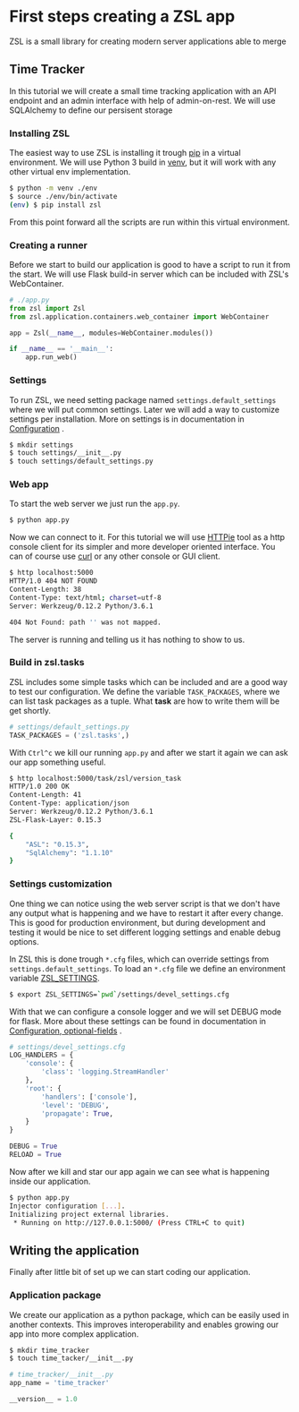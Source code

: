# First steps creating a ZSL app

ZSL is a small library for creating modern server applications able to merge  

## Time Tracker

In this tutorial we will create a small time tracking application  with an API 
endpoint and an admin interface with help of admin-on-rest. We will use 
SQLAlchemy to define our persisent storage

### Installing ZSL  

The easiest way to use ZSL is installing it trough [pip](https://pip.pypa.io/)
in a virtual environment. We will use Python 3 build in [venv](https://docs.python.org/3/library/venv.html),
but it will work with any other virtual env implementation.   

```bash
$ python -m venv ./env
$ source ./env/bin/activate
(env) $ pip install zsl
```

From this point forward all the scripts are run within this virtual environment.

### Creating a runner

Before we start to build our application is good to have a script to run it 
from the start. We will use Flask build-in server which can be included with 
ZSL's WebContainer.

```python
# ./app.py
from zsl import Zsl
from zsl.application.containers.web_container import WebContainer

app = Zsl(__name__, modules=WebContainer.modules())

if __name__ == '__main__':
    app.run_web()
```

### Settings

To run ZSL, we need setting package named `settings.default_settings` where 
we will put common settings. Later we will add a way to customize settings 
per installation. More on settings is in documentation in [Configuration](https://zsl.readthedocs.io/en/latest/configuration.html)
.

```bash
$ mkdir settings
$ touch settings/__init__.py
$ touch settings/default_settings.py
```

### Web app

To start the web server we just run the `app.py`.

```bash
$ python app.py
```

Now we can connect to it. For this tutorial we will use [HTTPie](https://httpie.org/)
tool as a http console client for its simpler and more developer oriented 
interface. You can of course use [curl](https://curl.haxx.se/) or any other 
console or GUI client.

```bash
$ http localhost:5000
HTTP/1.0 404 NOT FOUND
Content-Length: 38
Content-Type: text/html; charset=utf-8
Server: Werkzeug/0.12.2 Python/3.6.1

404 Not Found: path '' was not mapped.
```

The server is running and telling us it has nothing to show to us.
 
### Build in zsl.tasks

ZSL includes some simple tasks which can be included and are a good way to 
test our configuration. We define the variable `TASK_PACKAGES`, where we 
can list task packages as a tuple. What **task** are how to write them will 
be get shortly. 

```python
# settings/default_settings.py
TASK_PACKAGES = ('zsl.tasks',)
```

With `Ctrl^c` we kill our running `app.py` and after we start it again we 
can ask our app something useful.

```bash
$ http localhost:5000/task/zsl/version_task
HTTP/1.0 200 OK
Content-Length: 41
Content-Type: application/json
Server: Werkzeug/0.12.2 Python/3.6.1
ZSL-Flask-Layer: 0.15.3

{
    "ASL": "0.15.3",
    "SqlAlchemy": "1.1.10"
}
```

### Settings customization 

One thing we can notice using the web server script is that we don't have any
output what is happening and we have to restart it after every change. This 
is good for production environment, but during development and testing it 
would be nice to set different logging settings and enable debug options.

In ZSL this is done trough `*.cfg` files, which can override settings from 
`settings.default_settings`. To load an `*.cfg` file we define an environment
variable [ZSL_SETTINGS](https://zsl.readthedocs.io/en/latest/configuration.html#environment-variables). 

```bash
$ export ZSL_SETTINGS=`pwd`/settings/devel_settings.cfg
```

With that we can configure a console logger and we will set DEBUG mode for 
flask. More about these settings can be found in documentation in 
[Configuration, optional-fields](https://zsl.readthedocs.io/en/latest/configuration.html#optional-fields)
.

```python
# settings/devel_settings.cfg
LOG_HANDLERS = {
    'console': {
        'class': 'logging.StreamHandler'
    },
    'root': {
        'handlers': ['console'],
        'level': 'DEBUG',
        'propagate': True,
    }
}

DEBUG = True
RELOAD = True
``` 

Now after we kill and star our app again we can see what is happening inside 
our application.

```bash
$ python app.py
Injector configuration [...].
Initializing project external libraries.
 * Running on http://127.0.0.1:5000/ (Press CTRL+C to quit)
```

## Writing the application

Finally after little bit of set up we can start coding our application.

### Application package

We create our application as a python package, which can be easily used in 
another contexts. This improves interoperability and enables growing our app 
into more complex application.

```bash
$ mkdir time_tracker
$ touch time_tacker/__init__.py
```


```python
# time_tracker/__init__.py
app_name = 'time_tracker'

__version__ = 1.0
```
